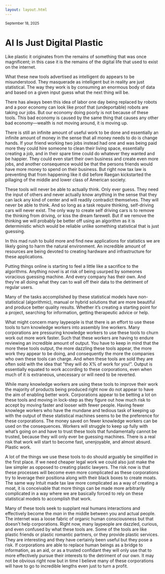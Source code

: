 ```yaml
---
layout: layout.html
---
```


<small>September 18, 2025</small>

# AI Is Just Digital Plastic

Like plastic it originates from the remains of something that was once magnificent; in this case it is the remains of the digital life that used to exist on the internet.

What these new tools advertised as intelligent do appears to be misunderstood. They masquerade as intelligent but in reality are just statistical. The way they work is by consuming an enormous body of data and based on a given input guess what the next thing will be.

There has always been this idea of labor one day being replaced by robots and a poor economy can look like proof that (undeportable) robots are taking our jobs. But our economy doing poorly is not because of these tools. This bad economy is caused by the same thing that causes any other bad economy—wealth is not moving around, it is moving up.

There is still an infinite amount of useful work to be done and essentially an infinite amount of money in the sense that all money needs to do is change hands. If your friend working two jobs instead had one and was being paid more they could hire someone to clean their living space, essentially creating a job, and in their spare time could do whatever they wanted and be happier. They could even start their own business and create even more jobs, and another consequence would be that the persons friends would have more money to spend on their business. But right now tax law is preventing that from happening like it did before Raegan kickstarted the pillaging of the middle and lower class of American society.

These tools will never be able to actually think. Only ever guess. They need the input of others and never actually know anything in the sense that they can lack any kind of center and will readily contradict themselves. They will never be able to think. And so long as a task require thinking, self-driving cars will never exist. The only way to create self driving cars is to remove the thinking from driving, or kiss the dream farewell. But if we remove the thinking we will probably be better off using an algorithm as it is deterministic which would be reliable unlike something statistical that is just guessing.

In this mad rush to build more and find new applications for statistics we are likely going to harm the natural environment. An incredible amount of resources are being devoted to creating hardware and infrastructure for these applications.

Putting things online is starting to feel a little like a sacrifice to the algorithms. Anything novel is at risk of being usurped by someones voracious guessing machine. And every company has their own. And they're all doing what they can to wall off their data to the detriment of regular users.

Many of the tasks accomplished by these statistical models have non-statistical (algorithmic), manual or hybrid solutions that are more beautiful and produce better quality results. Whether it’s creating a starting point for a project, searching for information, getting therapeutic advice or help.

What might concern many laypeople is that there is an effort to use these tools to turn knowledge workers into assembly line workers. Many corporations are pressuring knowledge workers to use these tools to churn work out more work faster. Such that these workers are having to endure reviewing an incredible amount of output. You have to keep in mind that the more these tools output, the more dazzling these tools appear, the more work they appear to be doing, and consequently the more the companies who own these tools can charge. And when these tools are sold they are often sold with the idea that "they will do X% of work for you!". Output is essentially equated to work according to these corporations, even when much of it is extraneous, unecessary or will need to be reverted.

While many knowledge workers are using these tools to improve their work the majority of products being produced right now do not appear to have the aim of enabling better work. Corporations appear to be betting a lot on these tools and moving in lock-step as they figure out how much risk to accept by moving faster and looser with fewer people. Having fewer knowlege workers who have the mundane and tedious task of keeping up with the output of these statistical machines seems to be the preference for these corporations. The money saved on fewer knowledge workers can be used on the consequences. Workers will struggle to keep up fully with what’s going on and have to trust these tools that fundamentally cannot be trusted, because they will only ever be guessing machines. There is a real risk that work will start to become fast, unenjoyable, and almost absurd. Plastic work.

A lot of the things we use these tools to do should arguably be simplified in the first place. If we need cheaper legal work we could also just make the law simpler as opposed to creating plastic lawyers. The risk now is that these processes will become even more complicated as these corporations try to leverage their positiona along with their black boxes to create moats. The same way Intuit made tax law more complicated as a way of creating a moat, it is conceivable that more things can be made more arbitrarily complicated in a way where we are basically forced to rely on these statistical models to accomplish that work.

Many of these tools seek to supplant real humans interactions and effectively become the _man_ in the middle between you and actual people. The internet was a loose fabric of organic human consciousness but that doesn't help corporations. Right now, many laypeople are dazzled, curious, and even confused by what these tools are. Some of the tools are like plastic friends or plastic romantic partners, or they provide plastic services. They are interesting and they have certainly been useful but they pose a risk. If corporations are able to replace human beings as a bridge to information, as an aid, or as a trusted confidant they will only use that to more effectively pursue their interests to the detriment of our own. It may not be obvious right now but in time I believe many of these corporations will have to go to incredible lengths even just to turn a profit.
